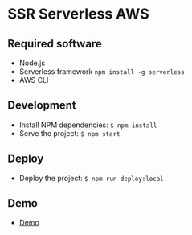 # SSR Serverless AWS

## Required software
* Node.js
* Serverless framework `npm install -g serverless`
* AWS CLI

## Development
* Install NPM dependencies: `$ npm install`
* Serve the project: `$ npm start`

## Deploy
* Deploy the project: `$ npm run deploy:local`

## Demo
* [Demo](https://dzy4ybx7zucvc.cloudfront.net/)
